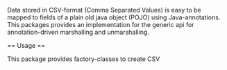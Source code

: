 Data stored in CSV-format (Comma Separated Values) is easy to be mapped to fields of a plain old java object (POJO) using Java-annotations. 
This packages provides an implementation for the generic api for annotation-driven marshalling and unmarshalling.

== Usage ==

This package provides factory-classes to create CSV